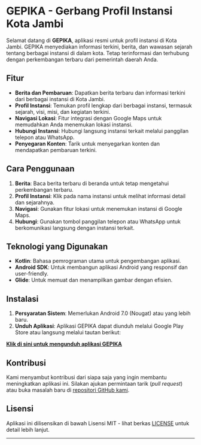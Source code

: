 
# GEPIKA - Gerbang Profil Instansi Kota Jambi

Selamat datang di **GEPIKA**, aplikasi resmi untuk profil instansi di Kota Jambi. GEPIKA menyediakan informasi terkini, berita, dan wawasan sejarah tentang berbagai instansi di dalam kota. Tetap terinformasi dan terhubung dengan perkembangan terbaru dari pemerintah daerah Anda.

## Fitur

- **Berita dan Pembaruan**: Dapatkan berita terbaru dan informasi terkini dari berbagai instansi di Kota Jambi.
- **Profil Instansi**: Temukan profil lengkap dari berbagai instansi, termasuk sejarah, visi, misi, dan kegiatan terkini.
- **Navigasi Lokasi**: Fitur integrasi dengan Google Maps untuk memudahkan Anda menemukan lokasi instansi.
- **Hubungi Instansi**: Hubungi langsung instansi terkait melalui panggilan telepon atau WhatsApp.
- **Penyegaran Konten**: Tarik untuk menyegarkan konten dan mendapatkan pembaruan terkini.

## Cara Penggunaan

1. **Berita**: Baca berita terbaru di beranda untuk tetap mengetahui perkembangan terbaru.
2. **Profil Instansi**: Klik pada nama instansi untuk melihat informasi detail dan sejarahnya.
3. **Navigasi**: Gunakan fitur lokasi untuk menemukan instansi di Google Maps.
4. **Hubungi**: Gunakan tombol panggilan telepon atau WhatsApp untuk berkomunikasi langsung dengan instansi terkait.

## Teknologi yang Digunakan

- **Kotlin**: Bahasa pemrograman utama untuk pengembangan aplikasi.
- **Android SDK**: Untuk membangun aplikasi Android yang responsif dan user-friendly.
- **Glide**: Untuk memuat dan menampilkan gambar dengan efisien.

## Instalasi


1. **Persyaratan Sistem**: Memerlukan Android 7.0 (Nougat) atau yang lebih baru.
2.  **Unduh Aplikasi**: Aplikasi GEPIKA dapat diunduh melalui Google Play Store atau langsung melalui tautan berikut:

   **[Klik di sini untuk mengunduh aplikasi GEPIKA](https://drive.google.com/uc?export=download&id=1Cm8l81PjylGsI9fGQQIr4Ed0ilfpMNfu)**



## Kontribusi

Kami menyambut kontribusi dari siapa saja yang ingin membantu meningkatkan aplikasi ini. Silakan ajukan permintaan tarik (*pull request*) atau buka masalah baru di [repositori GitHub kami](#).

## Lisensi

Aplikasi ini dilisensikan di bawah Lisensi MIT - lihat berkas [LICENSE](LICENSE) untuk detail lebih lanjut.

---
